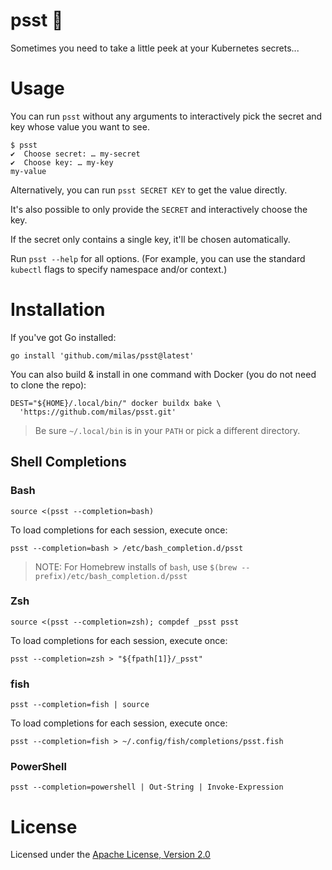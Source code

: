 # psst 🤫
Sometimes you need to take a little peek at your Kubernetes secrets...

# Usage
You can run `psst` without any arguments to interactively pick the secret and key whose value you want to see.

```shell
$ psst
✔  Choose secret: … my-secret
✔  Choose key: … my-key
my-value
```

Alternatively, you can run `psst SECRET KEY` to get the value directly.

It's also possible to only provide the `SECRET` and interactively choose the key.

If the secret only contains a single key, it'll be chosen automatically.

Run `psst --help` for all options. (For example, you can use the standard `kubectl` flags to specify namespace and/or context.)

# Installation
If you've got Go installed:
```shell
go install 'github.com/milas/psst@latest'
```

You can also build & install in one command with Docker (you do not need to clone the repo):
```shell
DEST="${HOME}/.local/bin/" docker buildx bake \
  'https://github.com/milas/psst.git'
```
> Be sure `~/.local/bin` is in your `PATH` or pick a different directory.

## Shell Completions
### Bash
```shell
source <(psst --completion=bash)
```

To load completions for each session, execute once:
```shell
psst --completion=bash > /etc/bash_completion.d/psst
```

> NOTE: For Homebrew installs of `bash`, use `$(brew --prefix)/etc/bash_completion.d/psst`

### Zsh
```shell
source <(psst --completion=zsh); compdef _psst psst
```

To load completions for each session, execute once:
```shell
psst --completion=zsh > "${fpath[1]}/_psst"
```

### fish
```shell
psst --completion=fish | source
```

To load completions for each session, execute once:
```shell
psst --completion=fish > ~/.config/fish/completions/psst.fish
```

### PowerShell
```shell
psst --completion=powershell | Out-String | Invoke-Expression
```

# License
Licensed under the [Apache License, Version 2.0](./LICENSE)
